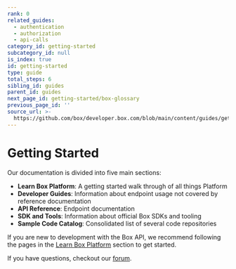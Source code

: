 ```yaml
---
rank: 0
related_guides:
  - authentication
  - authorization
  - api-calls
category_id: getting-started
subcategory_id: null
is_index: true
id: getting-started
type: guide
total_steps: 6
sibling_id: guides
parent_id: guides
next_page_id: getting-started/box-glossary
previous_page_id: ''
source_url: >-
  https://github.com/box/developer.box.com/blob/main/content/guides/getting-started/index.md
---
```

# Getting Started

Our documentation is divided into five main sections:

- **Learn Box Platform**: A getting started walk through of all things Platform
- **Developer Guides**: Information about endpoint usage not covered by
reference documentation
- **API Reference**: Endpoint documentation
- **SDK and Tools**: Information about official Box SDKs and tooling
- **Sample Code Catalog**: Consolidated list of several code repositories

If you are new to development with the Box API, we recommend following the
pages in the [Learn Box Platform][learn] section to get started.

If you have questions, checkout our [forum][forum-link].

<!-- i18n-enable localize-links -->

[learn]: https://developer.box.com/platform/
[forum-link]: https://forum.box.com
<!-- i18n-disable localize-links -->
